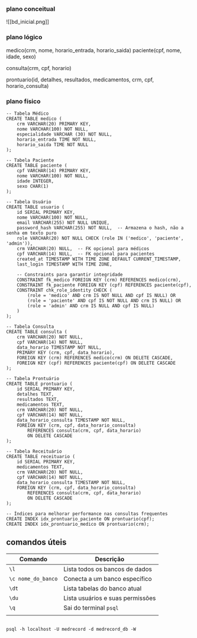 
### plano conceitual
![[bd_inicial.png]]

### plano lógico

medico(crm, nome, horario_entrada, horario_saida)
paciente(cpf, nome, idade, sexo)

consulta(crm, cpf, horario)

prontuario(id, detalhes, resultados, medicamentos, crm, cpf, horario_consulta)


### plano físico

```
-- Tabela Médico
CREATE TABLE medico (
    crm VARCHAR(20) PRIMARY KEY,
    nome VARCHAR(100) NOT NULL,
    especialidade VARCHAR (30) NOT NULL,
    horario_entrada TIME NOT NULL,
    horario_saida TIME NOT NULL
);

-- Tabela Paciente
CREATE TABLE paciente (
    cpf VARCHAR(14) PRIMARY KEY,
    nome VARCHAR(100) NOT NULL,
    idade INTEGER,
    sexo CHAR(1)
);

-- Tabela Usuário
CREATE TABLE usuario (
    id SERIAL PRIMARY KEY,
    nome VARCHAR(100) NOT NULL,
    email VARCHAR(255) NOT NULL UNIQUE,
    password_hash VARCHAR(255) NOT NULL,  -- Armazena o hash, não a senha em texto puro
    role VARCHAR(20) NOT NULL CHECK (role IN ('medico', 'paciente', 'admin')),
    crm VARCHAR(20) NULL,  -- FK opcional para médicos
    cpf VARCHAR(14) NULL,  -- FK opcional para pacientes
    created_at TIMESTAMP WITH TIME ZONE DEFAULT CURRENT_TIMESTAMP,
    last_login TIMESTAMP WITH TIME ZONE,
    
    -- Constraints para garantir integridade
    CONSTRAINT fk_medico FOREIGN KEY (crm) REFERENCES medico(crm),
    CONSTRAINT fk_paciente FOREIGN KEY (cpf) REFERENCES paciente(cpf),
    CONSTRAINT chk_role_identity CHECK (
        (role = 'medico' AND crm IS NOT NULL AND cpf IS NULL) OR
        (role = 'paciente' AND cpf IS NOT NULL AND crm IS NULL) OR
        (role = 'admin' AND crm IS NULL AND cpf IS NULL)
    )
);

-- Tabela Consulta
CREATE TABLE consulta (
    crm VARCHAR(20) NOT NULL,
    cpf VARCHAR(14) NOT NULL,
    data_horario TIMESTAMP NOT NULL,
    PRIMARY KEY (crm, cpf, data_horario),
    FOREIGN KEY (crm) REFERENCES medico(crm) ON DELETE CASCADE,
    FOREIGN KEY (cpf) REFERENCES paciente(cpf) ON DELETE CASCADE
);

-- Tabela Prontuário
CREATE TABLE prontuario (
    id SERIAL PRIMARY KEY,
    detalhes TEXT,
    resultados TEXT,
    medicamentos TEXT,
    crm VARCHAR(20) NOT NULL,
    cpf VARCHAR(14) NOT NULL,
    data_horario_consulta TIMESTAMP NOT NULL,
    FOREIGN KEY (crm, cpf, data_horario_consulta) 
        REFERENCES consulta(crm, cpf, data_horario)
        ON DELETE CASCADE
);

-- Tabela Receituário
CREATE TABLE receituario (
	id SERIAL PRIMARY KEY,
	medicamentos TEXT,
	crm VARCHAR(20) NOT NULL,
    cpf VARCHAR(14) NOT NULL,
    data_horario_consulta TIMESTAMP NOT NULL,
    FOREIGN KEY (crm, cpf, data_horario_consulta) 
        REFERENCES consulta(crm, cpf, data_horario)
        ON DELETE CASCADE
);

-- Índices para melhorar performance nas consultas frequentes
CREATE INDEX idx_prontuario_paciente ON prontuario(cpf);
CREATE INDEX idx_prontuario_medico ON prontuario(crm);
```

## comandos úteis

| Comando            | Descrição                        |
| ------------------ | -------------------------------- |
| `\l`               | Lista todos os bancos de dados   |
| `\c nome_do_banco` | Conecta a um banco específico    |
| `\dt`              | Lista tabelas do banco atual     |
| `\du`              | Lista usuários e suas permissões |
| `\q`               | Sai do terminal `psql`           |
|                    |                                  |
```

psql -h localhost -U medrecord -d medrecord_db -W
```

